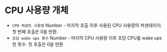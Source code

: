 # CPU 사용량 개체

* `CPU 퍼센트 사용량` Number - 마지막 호출 이후 사용된 CPU 사용량의 퍼센테이지. 첫 번째 호출은 0을 반환.
* `초당 wake ups 횟수` Number - 마지막 CPU 사용량 이후 초당 CPU를 wake ups 한 횟수. 첫 호출은 0을 반환